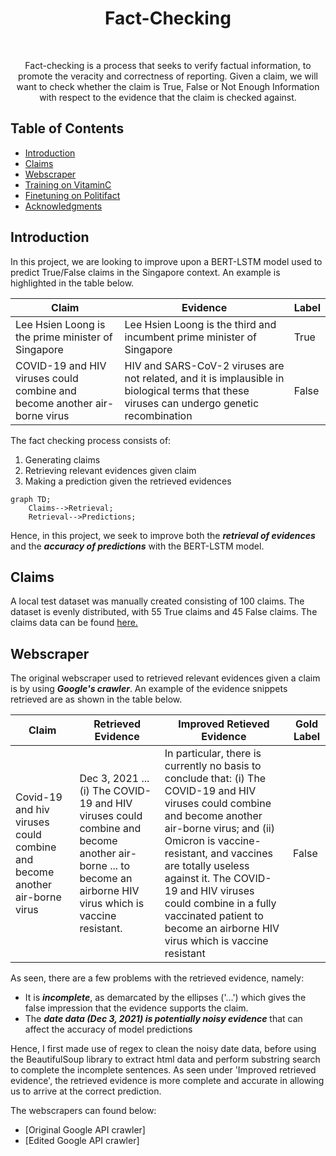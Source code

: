 <h1 align="center"> Fact-Checking </h1> <br>
<p align="center">
  Fact-checking is a process that seeks to verify factual information, to promote the veracity and correctness of reporting. Given a claim, we will want to check whether the claim is True, False or Not Enough Information with respect to the evidence that the claim is checked against.
</p>

## Table of Contents
- [Introduction](#introduction)
- [Claims](#Claims)
- [Webscraper](#Webscraper)
- [Training on VitaminC](#Training)
- [Finetuning on Politifact](#Finetuning)
- [Acknowledgments](#acknowledgments)

## Introduction
In this project, we are looking to improve upon a BERT-LSTM model used to predict True/False claims in the Singapore context. An example is highlighted in the table below. 

Claim  | Evidence | Label
------------- | ------------- | ---------------
Lee Hsien Loong is the prime minister of Singapore  | Lee Hsien Loong is the third and incumbent prime minister of Singapore |  True
COVID-19 and HIV viruses could combine and become another air-borne virus  | HIV and SARS-CoV-2 viruses are not related, and it is implausible in biological terms that these viruses can undergo genetic recombination |  False

The fact checking process consists of:
1) Generating claims
2) Retrieving relevant evidences given claim
3) Making a prediction given the retrieved evidences

```mermaid
graph TD;
    Claims-->Retrieval;
    Retrieval-->Predictions;
```
Hence, in this project, we seek to improve both the ***retrieval of evidences*** and the ***accuracy of predictions*** with the BERT-LSTM model.

## Claims
A local test dataset was manually created consisting of 100 claims. The dataset is evenly distributed, with 55 True claims and 45 False claims. The claims data can be found [here.](https://github.com/jiawen3131/Fact-Checking/tree/main/SG_Claims%20Data)

## Webscraper 
The original webscraper used to retrieved relevant evidences given a claim is by using ***Google's crawler***. An example of the evidence snippets retrieved are as shown in the table below. 

Claim  | Retrieved Evidence | Improved Retieved Evidence | Gold Label
------------- | ------------- | --------------- | --------------
Covid-19 and hiv viruses could combine and become another air-borne virus | Dec 3, 2021 ... (i) The COVID-19 and HIV viruses could combine and become another air-borne ... to become an airborne HIV virus which is vaccine resistant. | In particular, there is currently no basis to conclude that: (i) The COVID-19 and HIV viruses could combine and become another air-borne virus; and (ii) Omicron is vaccine-resistant, and vaccines are totally useless against it. The COVID-19 and HIV viruses could combine in a fully vaccinated patient to become an airborne HIV virus which is vaccine resistant |  False

As seen, there are a few problems with the retrieved evidence, namely:
- It is ***incomplete***, as demarcated by the ellipses ('...') which gives the false impression that the evidence supports the claim. 
- The ***date data (Dec 3, 2021) is potentially noisy evidence*** that can affect the accuracy of model predictions

Hence, I first made use of regex to clean the noisy date data, before using the BeautifulSoup library to extract html data and perform substring search to complete the incomplete sentences. As seen under 'Improved retrieved evidence', the retrieved evidence is more complete and accurate in allowing us to arrive at the correct prediction. 

The webscrapers can found below:
- [Original Google API crawler]
- [Edited Google API crawler]


